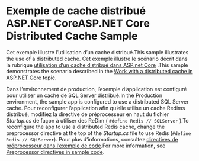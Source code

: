 # <a name="aspnet-core-distributed-cache-sample"></a><span data-ttu-id="fd71e-101">Exemple de cache distribué ASP.NET Core</span><span class="sxs-lookup"><span data-stu-id="fd71e-101">ASP.NET Core Distributed Cache Sample</span></span>

<span data-ttu-id="fd71e-102">Cet exemple illustre l’utilisation d’un cache distribué.</span><span class="sxs-lookup"><span data-stu-id="fd71e-102">This sample illustrates the use of a distributed cache.</span></span> <span data-ttu-id="fd71e-103">Cet exemple illustre le scénario décrit dans la rubrique [utilisation d’un cache distribué dans ASP.net Core](https://docs.microsoft.com/aspnet/core/performance/caching/distributed) .</span><span class="sxs-lookup"><span data-stu-id="fd71e-103">This sample demonstrates the scenario described in the [Work with a distributed cache in ASP.NET Core](https://docs.microsoft.com/aspnet/core/performance/caching/distributed) topic.</span></span>

<span data-ttu-id="fd71e-104">Dans l’environnement de production, l’exemple d’application est configuré pour utiliser un cache de SQL Server distribué.</span><span class="sxs-lookup"><span data-stu-id="fd71e-104">In the Production environment, the sample app is configured to use a distributed SQL Server cache.</span></span> <span data-ttu-id="fd71e-105">Pour reconfigurer l’application afin qu’elle utilise un cache Redims distribué, modifiez la directive de préprocesseur en haut du fichier *Startup.cs* de façon à utiliser des ReDim ( `#define Redis // SQLServer` ).</span><span class="sxs-lookup"><span data-stu-id="fd71e-105">To reconfigure the app to use a distributed Redis cache, change the preprocessor directive at the top of the *Startup.cs* file to use Redis (`#define Redis // SQLServer`).</span></span> <span data-ttu-id="fd71e-106">Pour plus d’informations, consultez [directives de préprocesseur dans l’exemple de code](https://docs.microsoft.com/aspnet/core/introduction-to-aspnet-core#preprocessor-directives-in-sample-code).</span><span class="sxs-lookup"><span data-stu-id="fd71e-106">For more information, see [Preprocessor directives in sample code](https://docs.microsoft.com/aspnet/core/introduction-to-aspnet-core#preprocessor-directives-in-sample-code).</span></span>
